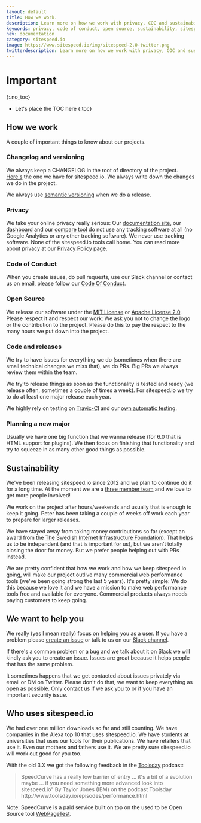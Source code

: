 ```yaml
---
layout: default
title: How we work.
description: Learn more on how we work with privacy, COC and sustainability.
keywords: privacy, code of conduct, open source, sustainability, sitespeed.io
nav: documentation
category: sitespeed.io
image: https://www.sitespeed.io/img/sitespeed-2.0-twitter.png
twitterdescription: Learn more on how we work with privacy, COC and sustainability.
---
```


# Important
{:.no_toc}

* Let's place the TOC here
{:toc}

## How we work
A couple of important things to know about our projects.

### Changelog and versioning
We always keep a CHANGELOG in the root of directory of the project. [Here's](https://github.com/sitespeedio/sitespeed.io/blob/main/CHANGELOG.md) the one we have for sitespeed.io. We always write down the changes we do in the project.

We always use [semantic versioning](http://semver.org/) when we do a release.

### Privacy
We take your online privacy really serious: Our [documentation site](https://www.sitespeed.io/), our [dashboard](https://dashboard.sitespeed.io) and our [compare tool](https://compare.sitespeed.io) do not use any tracking software at all (no Google Analytics or any other tracking software). We never use tracking software. None of the sitespeed.io tools call home. You can read more about privacy at our [Privacy Policy](../privacy-policy/) page.

### Code of Conduct
When you create issues, do pull requests, use our Slack channel or contact us on email, please follow our [Code Of Conduct](https://github.com/sitespeedio/sitespeed.io/blob/main/CODE_OF_CONDUCT.md).

### Open Source
We release our software under the [MIT License](https://github.com/sitespeedio/sitespeed.io/blob/main/LICENSE) or [Apache License 2.0](https://github.com/sitespeedio/browsertime/blob/main/LICENSE). Please respect it and respect our work: We ask you not to change the logo or the contribution to the project. Please do this to pay the respect to the many hours we put down into the project.

### Code and releases
We try to have issues for everything we do (sometimes when there are small technical changes we miss that), we do PRs. Big PRs we always review them within the team.

We try to release things as soon as the functionality is tested and ready (we release often, sometimes a couple of times a week). For sitespeed.io we try to do at least one major release each year.

We highly rely on testing on [Travic-CI](https://travis-ci.org/) and our [own automatic testing](https://www.sitespeed.io/releasing-with-confidence/).

### Planning a new major
Usually we have one big function that we wanna release (for 6.0 that is HTML support for plugins). We then focus on finishing that functionality and try to squeeze in as many other good things as possible.

## Sustainability
We've been releasing sitespeed.io since 2012 and we plan to continue do it for a long time. At the moment we are a [three member team](../aboutus/) and we love to get more people involved!

We work on the project after hours/weekends and usually that is enough to keep it going. Peter has been taking a couple of weeks off work each year to prepare for larger releases.

We have stayed away from taking money contributions so far (except an award from the [The Swedish Internet Infrastructure Foundation](https://www.iis.se/english/about-iis/)). That helps us to be independent (and that is important for us), but we aren't totally closing the door for money. But we prefer people helping out with PRs instead.

We are pretty confident that how we work and how we keep sitespeed.io going, will make our project outlive many commercial web performance tools (we've been going strong the last 5 years). It's pretty simple: We do this because we love it and we have a mission to make web performance tools free and available for everyone. Commercial products always needs paying customers to keep going.

## We want to help you
We really (yes I mean really) focus on helping you as a user. If you have a problem please [create an issue](https://github.com/sitespeedio/sitespeed.io/issues/new) or talk to us on our [Slack channel](https://sitespeedio.herokuapp.com/).

If there's a common problem or a bug and we talk about it on Slack we will kindly ask you to create an issue. Issues are great because it helps people that has the same problem.

It sometimes happens that we get contacted about issues privately via email or DM on Twitter. Please don't do that, we want to keep everything as open as possible. Only contact us if we ask you to or if you have an important security issue.

## Who uses sitespeed.io

We had over one million downloads so far and still counting. We have companies in the Alexa top 10 that uses sitespeed.io. We have students at universities that uses our tools for their publications. We have retailers that use it. Even our mothers and fathers use it. We are pretty sure sitespeed.io will work out good for you too.

With the old 3.X we got the following feedback in the [Toolsday](http://www.toolsday.io/) podcast:

<blockquote cite="http://www.toolsday.io/episodes/performance.html">
SpeedCurve has a really low barrier of entry ... it's a bit of a evolution maybe ... if you need something more advanced look into sitespeed.io"
 <span>By Taylor Jones (IBM) on the podcast Toolsday http://www.toolsday.io/episodes/performance.html</span>
</blockquote>

Note: SpeedCurve is a paid service built on top on the used to be Open Source tool  [WebPageTest](http://www.webpagetest.org/).
